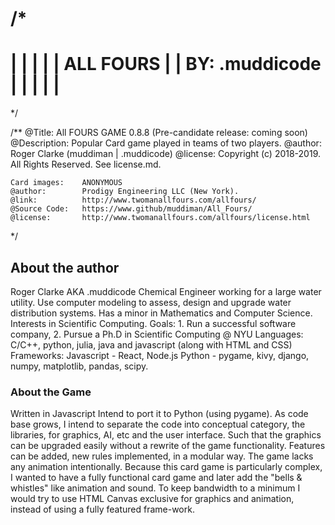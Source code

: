 /*
==================================================================
|                                                                |
|                                                                |
|                       ALL FOURS                                |
|                     BY: .muddicode                             |
|                                                                |
|                                                                |
==================================================================
*/

/**
    @Title:         All FOURS GAME 0.8.8    (Pre-candidate release: coming soon)
    @Description:   Popular Card game played in teams of two players.
    @author:        Roger Clarke (muddiman | .muddicode)
    @license:       Copyright (c) 2018-2019. All Rights Reserved. See license.md.

    Card images:    ANONYMOUS
    @author:        Prodigy Engineering LLC (New York).
    @link:          http://www.twomanallfours.com/allfours/
    @Source Code:   https://www.github/muddiman/All_Fours/
    @license:       http://www.twomanallfours.com/allfours/license.html

*/

## About the author

Roger Clarke AKA .muddicode
Chemical Engineer working for a large water utility.
Use computer modeling to assess, design and upgrade water distribution systems.
Has a minor in Mathematics and Computer Science.
Interests in Scientific Computing.
Goals: 1. Run a successful software company, 2. Pursue a Ph.D in Scientific Computing @ NYU
Languages: C/C++, python, julia, java and javascript (along with HTML and CSS)
Frameworks:
    Javascript - React, Node.js
    Python - pygame, kivy, django, numpy, matplotlib, pandas, scipy.

### About the Game

Written in Javascript
Intend to port it to Python (using pygame). As code base grows, I intend to separate the code into conceptual
category, the libraries, for graphics, AI, etc and the user interface. Such that the graphics can be upgraded easily
without a rewrite of the game functionality. Features can be added, new rules implemented, in a modular way.
The game lacks any animation intentionally. Because this card game is particularly complex, I wanted to have a fully functional card game and later add the "bells & whistles" like animation and sound. To keep
bandwidth to a minimum I would try to use HTML Canvas exclusive for graphics and animation, instead of using a fully featured frame-work.